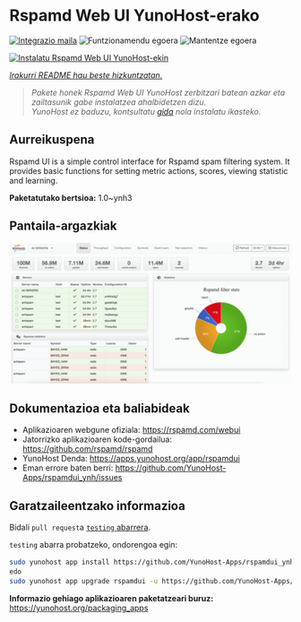 <!--
Ohart ongi: README hau automatikoki sortu da <https://github.com/YunoHost/apps/tree/master/tools/readme_generator>ri esker
EZ editatu eskuz.
-->

# Rspamd Web UI YunoHost-erako

[![Integrazio maila](https://apps.yunohost.org/badge/integration/rspamdui)](https://ci-apps.yunohost.org/ci/apps/rspamdui/)
![Funtzionamendu egoera](https://apps.yunohost.org/badge/state/rspamdui)
![Mantentze egoera](https://apps.yunohost.org/badge/maintained/rspamdui)

[![Instalatu Rspamd Web UI YunoHost-ekin](https://install-app.yunohost.org/install-with-yunohost.svg)](https://install-app.yunohost.org/?app=rspamdui)

*[Irakurri README hau beste hizkuntzatan.](./ALL_README.md)*

> *Pakete honek Rspamd Web UI YunoHost zerbitzari batean azkar eta zailtasunik gabe instalatzea ahalbidetzen dizu.*  
> *YunoHost ez baduzu, kontsultatu [gida](https://yunohost.org/install) nola instalatu ikasteko.*

## Aurreikuspena

Rspamd UI is a simple control interface for Rspamd spam filtering system. It provides basic functions for setting metric actions, scores, viewing statistic and learning.

**Paketatutako bertsioa:** 1.0~ynh3

## Pantaila-argazkiak

![Rspamd Web UI(r)en pantaila-argazkia](./doc/screenshots/screenshot.png)

## Dokumentazioa eta baliabideak

- Aplikazioaren webgune ofiziala: <https://rspamd.com/webui>
- Jatorrizko aplikazioaren kode-gordailua: <https://github.com/rspamd/rspamd>
- YunoHost Denda: <https://apps.yunohost.org/app/rspamdui>
- Eman errore baten berri: <https://github.com/YunoHost-Apps/rspamdui_ynh/issues>

## Garatzaileentzako informazioa

Bidali `pull request`a [`testing` abarrera](https://github.com/YunoHost-Apps/rspamdui_ynh/tree/testing).

`testing` abarra probatzeko, ondorengoa egin:

```bash
sudo yunohost app install https://github.com/YunoHost-Apps/rspamdui_ynh/tree/testing --debug
edo
sudo yunohost app upgrade rspamdui -u https://github.com/YunoHost-Apps/rspamdui_ynh/tree/testing --debug
```

**Informazio gehiago aplikazioaren paketatzeari buruz:** <https://yunohost.org/packaging_apps>
